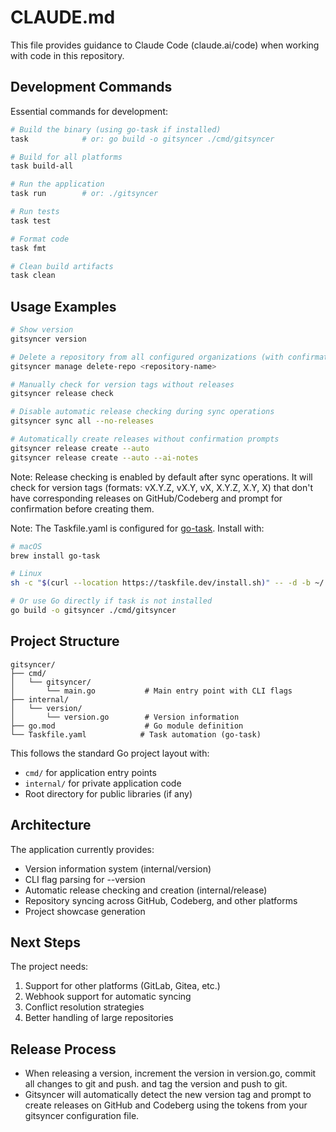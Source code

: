 # CLAUDE.md

This file provides guidance to Claude Code (claude.ai/code) when working with code in this repository.

## Development Commands

Essential commands for development:

```bash
# Build the binary (using go-task if installed)
task            # or: go build -o gitsyncer ./cmd/gitsyncer

# Build for all platforms
task build-all

# Run the application
task run        # or: ./gitsyncer

# Run tests
task test

# Format code
task fmt

# Clean build artifacts
task clean
```

## Usage Examples

```bash
# Show version
gitsyncer version

# Delete a repository from all configured organizations (with confirmation)
gitsyncer manage delete-repo <repository-name>

# Manually check for version tags without releases
gitsyncer release check

# Disable automatic release checking during sync operations
gitsyncer sync all --no-releases

# Automatically create releases without confirmation prompts
gitsyncer release create --auto
gitsyncer release create --auto --ai-notes
```

Note: Release checking is enabled by default after sync operations. It will check for version tags (formats: vX.Y.Z, vX.Y, vX, X.Y.Z, X.Y, X) that don't have corresponding releases on GitHub/Codeberg and prompt for confirmation before creating them.

Note: The Taskfile.yaml is configured for [go-task](https://taskfile.dev/). Install with:
```bash
# macOS
brew install go-task

# Linux
sh -c "$(curl --location https://taskfile.dev/install.sh)" -- -d -b ~/.local/bin

# Or use Go directly if task is not installed
go build -o gitsyncer ./cmd/gitsyncer
```

## Project Structure

```
gitsyncer/
├── cmd/
│   └── gitsyncer/
│       └── main.go           # Main entry point with CLI flags
├── internal/
│   └── version/
│       └── version.go        # Version information
├── go.mod                    # Go module definition
└── Taskfile.yaml            # Task automation (go-task)
```

This follows the standard Go project layout with:
- `cmd/` for application entry points
- `internal/` for private application code
- Root directory for public libraries (if any)

## Architecture

The application currently provides:
- Version information system (internal/version)
- CLI flag parsing for --version
- Automatic release checking and creation (internal/release)
- Repository syncing across GitHub, Codeberg, and other platforms
- Project showcase generation

## Next Steps

The project needs:
1. Support for other platforms (GitLab, Gitea, etc.)
2. Webhook support for automatic syncing
3. Conflict resolution strategies
4. Better handling of large repositories

## Release Process

- When releasing a version, increment the version in version.go, commit all changes to git and push. and tag the version and push to git.
- Gitsyncer will automatically detect the new version tag and prompt to create releases on GitHub and Codeberg using the tokens from your gitsyncer configuration file.